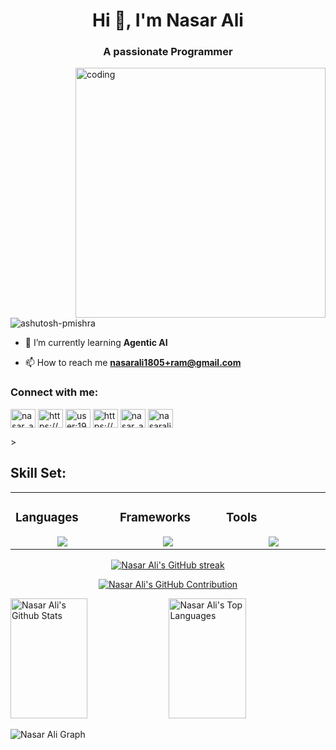 <h1 align="center">Hi 👋, I'm Nasar Ali</h1>
<h3 align="center">A passionate Programmer</h3>

<img align="right" alt="coding" width="400" src="https://user-images.githubusercontent.com/55389276/140866485-8fb1c876-9a8f-4d6a-98dc-08c4981eaf70.gif">

<p align="left"> <img src="https://komarev.com/ghpvc/?username=ashutosh-pmishra&label=Profile%20views&color=0e75b6&style=flat" alt="ashutosh-pmishra" /> </p>

- 🌱 I’m currently learning **Agentic AI**

- 📫 How to reach me **nasarali1805+ram@gmail.com**

<h3 align="left">Connect with me:</h3>
<p align="left">
<a href="https://twitter.com/nasar_ali3" target="blank"><img align="center" src="https://raw.githubusercontent.com/rahuldkjain/github-profile-readme-generator/master/src/images/icons/Social/twitter.svg" alt="nasar_ali3" height="30" width="40" /></a>
<a href="https://linkedin.com/in/https://www.linkedin.com/in/nasar-ali-2b1245216/" target="blank"><img align="center" src="https://raw.githubusercontent.com/rahuldkjain/github-profile-readme-generator/master/src/images/icons/Social/linked-in-alt.svg" alt="https://www.linkedin.com/in/nasar-ali-2b1245216/" height="30" width="40" /></a>
<a href="https://stackoverflow.com/users/user:19901239" target="blank"><img align="center" src="https://raw.githubusercontent.com/rahuldkjain/github-profile-readme-generator/master/src/images/icons/Social/stack-overflow.svg" alt="user:19901239" height="30" width="40" /></a>
<a href="https://fb.com/https://www.facebook.com/profile.php?id=100022566019622" target="blank"><img align="center" src="https://raw.githubusercontent.com/rahuldkjain/github-profile-readme-generator/master/src/images/icons/Social/facebook.svg" alt="https://www.facebook.com/profile.php?id=100022566019622" height="30" width="40" /></a>
<a href="https://instagram.com/nasar_ali_15/" target="blank"><img align="center" src="https://raw.githubusercontent.com/rahuldkjain/github-profile-readme-generator/master/src/images/icons/Social/instagram.svg" alt="nasar_ali_15/" height="30" width="40" /></a>
<a href="https://www.leetcode.com/nasarali1805" target="blank"><img align="center" src="https://raw.githubusercontent.com/rahuldkjain/github-profile-readme-generator/master/src/images/icons/Social/leet-code.svg" alt="nasarali1805" height="30" width="40" /></a>
</p>>

## Skill Set:

<table><tr><td valign="top" width="25%">

### Languages

<a href="https://github.com/shoaibayub">
<div align="center">
       <img src="https://skillicons.dev/icons?i=cpp,python,cs&perline=4" /> 
</div>
</a>

 </td><td valign="top" width="25%">
       
### Frameworks  
<a href="https://github.com/shoaibayub">
<div align="center">  
       <img src="https://skillicons.dev/icons?i=flask,django,fastapi,pytorch,dotnet,tensorflow&perline=4" /> 
</div>
</a>

</td>

<td valign="top" width="25%">
  
### Tools
<a href="https://github.com/shoaibayub">
<div align="center">
       <img src="https://skillicons.dev/icons?i=git,github,figma,vscode,vercel,docker,linux,mongodb,firebase&perline=4" /> 
</div>
</a>
</td>
</tr></table>

<p align="center">
  <a href="https://github.com/nasarali03">
    <img src="https://github-readme-streak-stats.herokuapp.com/?user=nasarali03&theme=radical&border=7F3FBF&background=0D1117" alt="Nasar Ali's GitHub streak"/>
  </a>
</p>

<p align="center">
  <a href="https://github.com/nasarali03">
    <img src="https://github-profile-summary-cards.vercel.app/api/cards/profile-details?username=nasarali03&theme=radical" alt="Nasar Ali's GitHub Contribution"/>
  </a>
</p>

<a> 
    <a href="https://github.com/nasarali03"><img alt="Nasar Ali's Github Stats" src="https://denvercoder1-github-readme-stats.vercel.app/api?username=nasarali03&show_icons=true&count_private=true&theme=react&border_color=7F3FBF&bg_color=0D1117&title_color=F85D7F&icon_color=F8D866" height="192px" width="49.5%"/></a>
  <a href="https://github.com/nasarali03"><img alt="Nasar Ali's Top Languages" src="https://denvercoder1-github-readme-stats.vercel.app/api/top-langs/?username=nasarali03&langs_count=8&layout=compact&theme=react&border_color=7F3FBF&bg_color=0D1117&title_color=F85D7F&icon_color=F8D866" height="192px" width="49.5%"/></a>
  <br/>
</a>

![Nasar Ali Graph](https://github-readme-activity-graph.vercel.app/graph?username=nasarali03&custom_title=Nasar%20Ali's%20GitHub%20Activity%20Graph&bg_color=0D1117&color=7F3FBF&line=7F3FBF&point=7F3FBF&area_color=FFFFFF&title_color=FFFFFF&area=true)
